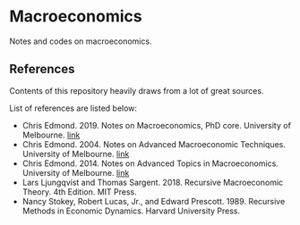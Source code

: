 # Macroeconomics

Notes and codes on macroeconomics.


## References

Contents of this repository heavily draws from a lot of great sources.

List of references are listed below:

- Chris Edmond. 2019. Notes on Macroeconomics, PhD core. University of Melbourne. [link](http://www.chrisedmond.net/phd2019.html)
- Chris Edmond. 2004. Notes on Advanced Macroeconomic Techniques. University of Melbourne. [link](http://www.chrisedmond.net/amt2004.html)
- Chris Edmond. 2014. Notes on Advanced Topics in Macroeconomics. University of Melbourne. [link](http://www.chrisedmond.net/phd2014.html)
- Lars Ljungqvist and Thomas Sargent. 2018. Recursive Macroeconomic Theory. 4th Edition. MIT Press.
- Nancy Stokey, Robert Lucas, Jr., and Edward Prescott. 1989. Recursive Methods in Economic Dynamics. Harvard University Press.